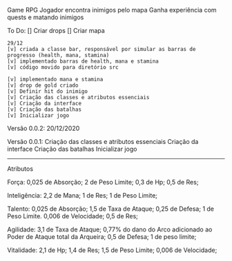 Game RPG 
    Jogador encontra inimigos pelo mapa
    Ganha experiência com quests e matando inimigos


To Do:
    [] Criar drops
    [] Criar mapa

    29/12
    [v] criada a classe bar, responsável por simular as barras de progresso (health, mana, stamina)
    [v] implementado barras de health, mana e stamina
    [v] código movido para diretório src
    
    [v] implementado mana e stamina
    [v] drop de gold criado
    [v] Definir hit do inimigo
    [v] Criação das classes e atributos essenciais
    [v] Criação da interface
    [v] Criação das batalhas
    [v] Inicializar jogo

Versão 0.0.2:
    20/12/2020


Versão 0.0.1:
    Criação das classes e atributos essenciais
    Criação da interface
    Criação das batalhas
    Inicializar jogo

-----------------------------------------------------------

Atributos

Força:
    0,025 de Absorção;
    2 de Peso Limite;
    0,3 de Hp;
    0,5 de Res;

Inteligência:
    2,2 de Mana;
    1 de Res;
    1 de Peso Limite;

Talento:
    0,025 de Absorção;
    1,5 de Taxa de Ataque;
    0,25 de Defesa;
    1 de Peso Limite.
    0,006 de Velocidade;
    0,5 de Res;

Agilidade:
    3,1 de Taxa de Ataque;
    0,77% do dano do Arco adicionado ao Poder de Ataque total da Arqueira;
    0,5 de Defesa;
    1 de peso limite;

Vitalidade:
    2,1 de Hp;
    1,4 de Res;
    1,5 de Peso Limite;
    0,006 de Velocidade;





